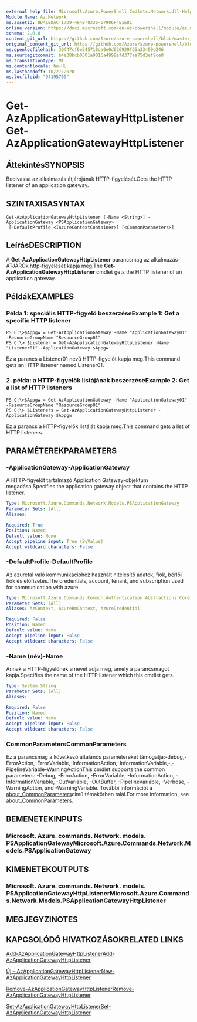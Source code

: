 ```yaml
---
external help file: Microsoft.Azure.PowerShell.Cmdlets.Network.dll-Help.xml
Module Name: Az.Network
ms.assetid: 8D41EDAC-17D9-494B-8336-67906F4E1E81
online version: https://docs.microsoft.com/en-us/powershell/module/az.network/get-azapplicationgatewayhttplistener
schema: 2.0.0
content_git_url: https://github.com/Azure/azure-powershell/blob/master/src/Network/Network/help/Get-AzApplicationGatewayHttpListener.md
original_content_git_url: https://github.com/Azure/azure-powershell/blob/master/src/Network/Network/help/Get-AzApplicationGatewayHttpListener.md
ms.openlocfilehash: 30f47cf6e345710da0e0d626929f65a33490e246
ms.sourcegitcommit: b4a38bcb0501a9016a4998efd377aa75d3ef9ce8
ms.translationtype: MT
ms.contentlocale: hu-HU
ms.lasthandoff: 10/27/2020
ms.locfileid: "94195709"
---
```

# <span data-ttu-id="3b90f-101">Get-AzApplicationGatewayHttpListener</span><span class="sxs-lookup"><span data-stu-id="3b90f-101">Get-AzApplicationGatewayHttpListener</span></span>

## <span data-ttu-id="3b90f-102">Áttekintés</span><span class="sxs-lookup"><span data-stu-id="3b90f-102">SYNOPSIS</span></span>
<span data-ttu-id="3b90f-103">Beolvassa az alkalmazás átjárójának HTTP-figyelését.</span><span class="sxs-lookup"><span data-stu-id="3b90f-103">Gets the HTTP listener of an application gateway.</span></span>

## <span data-ttu-id="3b90f-104">SZINTAXISA</span><span class="sxs-lookup"><span data-stu-id="3b90f-104">SYNTAX</span></span>

```
Get-AzApplicationGatewayHttpListener [-Name <String>] -ApplicationGateway <PSApplicationGateway>
 [-DefaultProfile <IAzureContextContainer>] [<CommonParameters>]
```

## <span data-ttu-id="3b90f-105">Leírás</span><span class="sxs-lookup"><span data-stu-id="3b90f-105">DESCRIPTION</span></span>
<span data-ttu-id="3b90f-106">A **Get-AzApplicationGatewayHttpListener** parancsmag az alkalmazás-ÁTJÁRÓk http-figyelését kapja meg.</span><span class="sxs-lookup"><span data-stu-id="3b90f-106">The **Get-AzApplicationGatewayHttpListener** cmdlet gets the HTTP listener of an application gateway.</span></span>

## <span data-ttu-id="3b90f-107">Példák</span><span class="sxs-lookup"><span data-stu-id="3b90f-107">EXAMPLES</span></span>

### <span data-ttu-id="3b90f-108">Példa 1: speciális HTTP-figyelő beszerzése</span><span class="sxs-lookup"><span data-stu-id="3b90f-108">Example 1: Get a specific HTTP listener</span></span>
```
PS C:\>$Appgw = Get-AzApplicationGateway -Name "ApplicationGateway01" -ResourceGroupName "ResourceGroup01"
PS C:\> $Listener = Get-AzApplicationGatewayHttpListener -Name "Listener01" -ApplicationGateway $Appgw
```

<span data-ttu-id="3b90f-109">Ez a parancs a Listener01 nevű HTTP-figyelőt kapja meg.</span><span class="sxs-lookup"><span data-stu-id="3b90f-109">This command gets an HTTP listener named Listener01.</span></span>

### <span data-ttu-id="3b90f-110">2. példa: a HTTP-figyelők listájának beszerzése</span><span class="sxs-lookup"><span data-stu-id="3b90f-110">Example 2: Get a list of HTTP listeners</span></span>
```
PS C:\>$Appgw = Get-AzApplicationGateway -Name "ApplicationGateway01" -ResourceGroupName "ResourceGroup01"
PS C:\> $Listeners = Get-AzApplicationGatewayHttpListener -ApplicationGateway $Appgw
```

<span data-ttu-id="3b90f-111">Ez a parancs a HTTP-figyelők listáját kapja meg.</span><span class="sxs-lookup"><span data-stu-id="3b90f-111">This command gets a list of HTTP listeners.</span></span>

## <span data-ttu-id="3b90f-112">PARAMÉTEREK</span><span class="sxs-lookup"><span data-stu-id="3b90f-112">PARAMETERS</span></span>

### <span data-ttu-id="3b90f-113">-ApplicationGateway</span><span class="sxs-lookup"><span data-stu-id="3b90f-113">-ApplicationGateway</span></span>
<span data-ttu-id="3b90f-114">A HTTP-figyelőt tartalmazó Application Gateway-objektum megadása.</span><span class="sxs-lookup"><span data-stu-id="3b90f-114">Specifies the application gateway object that contains the HTTP listener.</span></span>

```yaml
Type: Microsoft.Azure.Commands.Network.Models.PSApplicationGateway
Parameter Sets: (All)
Aliases:

Required: True
Position: Named
Default value: None
Accept pipeline input: True (ByValue)
Accept wildcard characters: False
```

### <span data-ttu-id="3b90f-115">-DefaultProfile</span><span class="sxs-lookup"><span data-stu-id="3b90f-115">-DefaultProfile</span></span>
<span data-ttu-id="3b90f-116">Az azuretal való kommunikációhoz használt hitelesítő adatok, fiók, bérlői fiók és előfizetés.</span><span class="sxs-lookup"><span data-stu-id="3b90f-116">The credentials, account, tenant, and subscription used for communication with azure.</span></span>

```yaml
Type: Microsoft.Azure.Commands.Common.Authentication.Abstractions.Core.IAzureContextContainer
Parameter Sets: (All)
Aliases: AzContext, AzureRmContext, AzureCredential

Required: False
Position: Named
Default value: None
Accept pipeline input: False
Accept wildcard characters: False
```

### <span data-ttu-id="3b90f-117">-Name (név)</span><span class="sxs-lookup"><span data-stu-id="3b90f-117">-Name</span></span>
<span data-ttu-id="3b90f-118">Annak a HTTP-figyelőnek a nevét adja meg, amely a parancsmagot kapja.</span><span class="sxs-lookup"><span data-stu-id="3b90f-118">Specifies the name of the HTTP listener which this cmdlet gets.</span></span>

```yaml
Type: System.String
Parameter Sets: (All)
Aliases:

Required: False
Position: Named
Default value: None
Accept pipeline input: False
Accept wildcard characters: False
```

### <span data-ttu-id="3b90f-119">CommonParameters</span><span class="sxs-lookup"><span data-stu-id="3b90f-119">CommonParameters</span></span>
<span data-ttu-id="3b90f-120">Ez a parancsmag a következő általános paramétereket támogatja:-debug,-ErrorAction,-ErrorVariable,-InformationAction,-InformationVariable,-,-PipelineVariable-WarningAction</span><span class="sxs-lookup"><span data-stu-id="3b90f-120">This cmdlet supports the common parameters: -Debug, -ErrorAction, -ErrorVariable, -InformationAction, -InformationVariable, -OutVariable, -OutBuffer, -PipelineVariable, -Verbose, -WarningAction, and -WarningVariable.</span></span> <span data-ttu-id="3b90f-121">További információt a [about_CommonParameters](http://go.microsoft.com/fwlink/?LinkID=113216)című témakörben talál.</span><span class="sxs-lookup"><span data-stu-id="3b90f-121">For more information, see [about_CommonParameters](http://go.microsoft.com/fwlink/?LinkID=113216).</span></span>

## <span data-ttu-id="3b90f-122">BEMENETEK</span><span class="sxs-lookup"><span data-stu-id="3b90f-122">INPUTS</span></span>

### <span data-ttu-id="3b90f-123">Microsoft. Azure. commands. Network. models. PSApplicationGateway</span><span class="sxs-lookup"><span data-stu-id="3b90f-123">Microsoft.Azure.Commands.Network.Models.PSApplicationGateway</span></span>

## <span data-ttu-id="3b90f-124">KIMENETEK</span><span class="sxs-lookup"><span data-stu-id="3b90f-124">OUTPUTS</span></span>

### <span data-ttu-id="3b90f-125">Microsoft. Azure. commands. Network. models. PSApplicationGatewayHttpListener</span><span class="sxs-lookup"><span data-stu-id="3b90f-125">Microsoft.Azure.Commands.Network.Models.PSApplicationGatewayHttpListener</span></span>

## <span data-ttu-id="3b90f-126">MEGJEGYZI</span><span class="sxs-lookup"><span data-stu-id="3b90f-126">NOTES</span></span>

## <span data-ttu-id="3b90f-127">KAPCSOLÓDÓ HIVATKOZÁSOK</span><span class="sxs-lookup"><span data-stu-id="3b90f-127">RELATED LINKS</span></span>

[<span data-ttu-id="3b90f-128">Add-AzApplicationGatewayHttpListener</span><span class="sxs-lookup"><span data-stu-id="3b90f-128">Add-AzApplicationGatewayHttpListener</span></span>](./Add-AzApplicationGatewayHttpListener.md)

[<span data-ttu-id="3b90f-129">Új – AzApplicationGatewayHttpListener</span><span class="sxs-lookup"><span data-stu-id="3b90f-129">New-AzApplicationGatewayHttpListener</span></span>](./New-AzApplicationGatewayHttpListener.md)

[<span data-ttu-id="3b90f-130">Remove-AzApplicationGatewayHttpListener</span><span class="sxs-lookup"><span data-stu-id="3b90f-130">Remove-AzApplicationGatewayHttpListener</span></span>](./Remove-AzApplicationGatewayHttpListener.md)

[<span data-ttu-id="3b90f-131">Set-AzApplicationGatewayHttpListener</span><span class="sxs-lookup"><span data-stu-id="3b90f-131">Set-AzApplicationGatewayHttpListener</span></span>](./Set-AzApplicationGatewayHttpListener.md)


